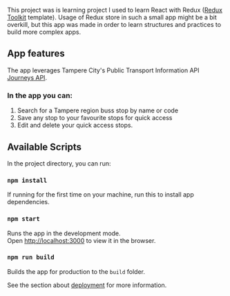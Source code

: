 This project was is learning project I used to learn React with Redux ([Redux Toolkit](https://redux-toolkit.js.org/) template).
Usage of Redux store in such a small app might be a bit overkill, but this app was made in order to learn structures and practices to build more complex apps.

## App features

The app leverages Tampere City's Public Transport Information API [Journeys API](https://data.tampere.fi/data/en_GB/dataset/journeys-api).

### In the app you can:

1. Search for a Tampere region buss stop by name or code
2. Save any stop to your favourite stops for quick access
3. Edit and delete your quick access stops.

## Available Scripts

In the project directory, you can run:

### `npm install`

If running for the first time on your machine, run this to install app dependencies.

### `npm start`

Runs the app in the development mode.<br />
Open [http://localhost:3000](http://localhost:3000) to view it in the browser.

### `npm run build`

Builds the app for production to the `build` folder.<br />

See the section about [deployment](https://facebook.github.io/create-react-app/docs/deployment) for more information.
